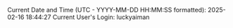 Current Date and Time (UTC - YYYY-MM-DD HH:MM:SS formatted): 2025-02-16 18:44:27
Current User's Login: luckyaiman
